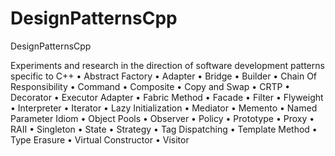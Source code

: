 # DesignPatternsCpp
DesignPatternsCpp

Experiments and research in the direction of software development patterns specific to C++
• Abstract Factory
• Adapter
• Bridge
• Builder
• Chain Of Responsibility
• Command
• Composite
• Copy and Swap
• CRTP
• Decorator
• Executor Adapter
• Fabric Method
• Facade
• Filter
• Flyweight
• Interpreter
• Iterator
• Lazy Initialization
• Mediator
• Memento
• Named Parameter Idiom
• Object Pools
• Observer
• Policy
• Prototype
• Proxy
• RAII
• Singleton
• State
• Strategy
• Tag Dispatching
• Template Method
• Type Erasure
• Virtual Constructor
• Visitor